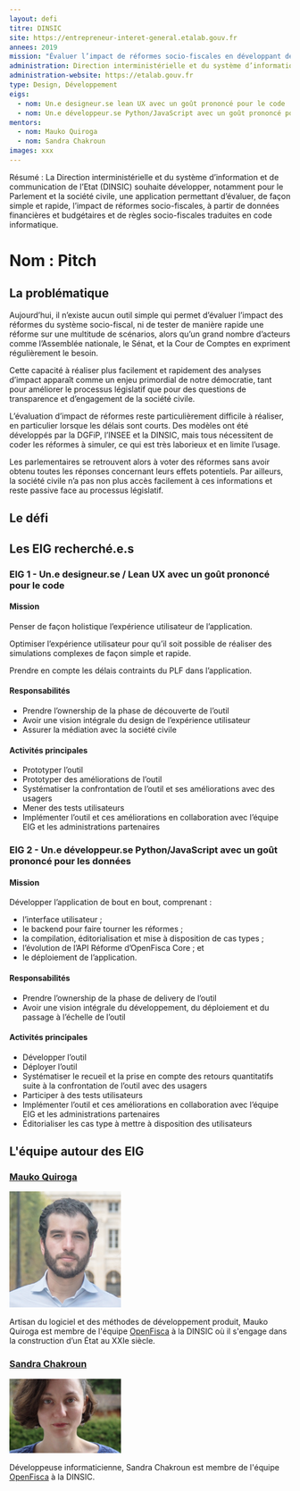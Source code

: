 ```yaml
---
layout: defi
titre: DINSIC
site: https://entrepreneur-interet-general.etalab.gouv.fr
annees: 2019
mission: "Évaluer l’impact de réformes socio-fiscales en développant des interfaces de simulation utilisables par tous"
administration: Direction interministérielle et du système d’information et de communication de l'Etat
administration-website: https://etalab.gouv.fr
type: Design, Développement
eigs:
  - nom: Un.e designeur.se lean UX avec un goût prononcé pour le code
  - nom: Un.e développeur.se Python/JavaScript avec un goût prononcé pour les données
mentors: 
  - nom: Mauko Quiroga
  - nom: Sandra Chakroun
images: xxx
---
```


Résumé : La Direction interministérielle et du système d’information
et de communication de l’Etat (DINSIC) souhaite développer, notamment
pour le Parlement et la société civile, une application permettant
d’évaluer, de façon simple et rapide, l’impact de réformes
socio-fiscales, à partir de données financières et budgétaires et de
règles socio-fiscales traduites en code informatique.

# Nom : Pitch

## La problématique

Aujourd’hui, il n’existe aucun outil simple qui permet d’évaluer
l’impact des réformes du système socio-fiscal, ni de tester de manière
rapide une réforme sur une multitude de scénarios, alors qu’un grand
nombre d’acteurs comme l’Assemblée nationale, le Sénat, et la Cour de
Comptes en expriment régulièrement le besoin.

Cette capacité à réaliser plus facilement et rapidement des analyses
d’impact apparaît comme un enjeu primordial de notre démocratie, tant
pour améliorer le processus législatif que pour des questions de
transparence et d’engagement de la société civile.

L’évaluation d’impact de réformes reste particulièrement difficile à
réaliser, en particulier lorsque les délais sont courts. Des modèles
ont été développés par la DGFiP, l’INSEE et la DINSIC, mais tous
nécessitent de coder les réformes à simuler, ce qui est très laborieux
et en limite l’usage.

Les parlementaires se retrouvent alors à voter des réformes sans avoir
obtenu toutes les réponses concernant leurs effets potentiels. Par
ailleurs, la société civile n’a pas non plus accès facilement à ces
informations et reste passive face au processus législatif.

## Le défi

## Les EIG recherché.e.s

### EIG 1 - Un.e designeur.se / Lean UX avec un goût prononcé pour le code

#### Mission

Penser de façon holistique l’expérience utilisateur de l’application.

Optimiser l’expérience utilisateur pour qu’il soit possible de
réaliser des simulations complexes de façon simple et rapide.

Prendre en compte les délais contraints du PLF dans l’application.

#### Responsabilités

- Prendre l’ownership de la phase de découverte de l’outil
- Avoir une vision intégrale du design de l’expérience utilisateur
- Assurer la médiation avec la société civile

#### Activités principales

- Prototyper l’outil
- Prototyper des améliorations de l’outil
- Systématiser la confrontation de l’outil et ses améliorations avec des usagers
- Mener des tests utilisateurs
- Implémenter l’outil et ces améliorations en collaboration avec
  l’équipe EIG et les administrations partenaires

### EIG 2 - Un.e développeur.se Python/JavaScript avec un goût prononcé pour les données

#### Mission

Développer l’application de bout en bout, comprenant :

- l’interface utilisateur ;
- le backend pour faire tourner les réformes ;
- la compilation, éditorialisation et mise à disposition de cas types ;
- l’évolution de l’API Réforme d’OpenFisca Core ; et
- le déploiement de l’application.

#### Responsabilités

- Prendre l’ownership de la phase de delivery de l’outil
- Avoir une vision intégrale du développement, du déploiement et du
  passage à l’échelle de l’outil

#### Activités principales

- Développer l’outil
- Déployer l’outil
- Systématiser le recueil et la prise en compte des retours
  quantitatifs suite à la confrontation de l’outil avec des usagers
- Participer à des tests utilisateurs
- Implémenter l’outil et ces améliorations en collaboration avec
  l’équipe EIG et les administrations partenaires
- Éditorialiser les cas type à mettre à disposition des utilisateurs

## L'équipe autour des EIG

### [Mauko Quiroga](https://www.linkedin.com/in/maukoquiroga/)

<img alt="Mauko Quiroga, mentor" src="/img/communaute/mauko_quiroga.png" width="200" />

<!-- He gets shit done. -->

Artisan du logiciel et des méthodes de développement produit, Mauko
Quiroga est membre de l'équipe [OpenFisca](https://openfisca.org/fr/)
à la DINSIC où il s'engage dans la construction d’un État au XXIe
siècle.


### [Sandra Chakroun](https://www.linkedin.com/in/sandra-chakroun/)

<img alt="Sandra Chakroun, développeuse OpenFisca" src="/img/communaute/sandra_chakroun.jpg" width="200" />

Développeuse informaticienne, Sandra Chakroun est membre de l'équipe
[OpenFisca](https://openfisca.org/fr/) à la DINSIC.
